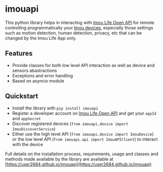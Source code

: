 # imouapi
This python library helps in interacting with [Imou Life Open API](https://open.imoulife.com) for remote controlling programmatically your [Imou devices](https://www.imoulife.com), especially those settings such as motion detection, human detection, privacy, etc that can be changed by the Imou Life App only.

## Features

- Provide classes for both low level API interaction as well as device and sensors abastractions
- Exceptions and error handling
- Based on asyncio module

## Quickstart

- Install the library with `pip install imouapi`
- Register a developer account on [Imou Life Open API](https://open.imoulife.com) and get your `appId` and `appSecret`
- Discover registered devices (`from imouapi.device import ImouDiscoverService`)
- Either use the high level API (`from imouapi.device import ImouDevice`) or the low level API (`from imouapi.api import ImouAPIClient`) to interact with the device

Full details on the installation process, requirements, usage and classes and methods made available by the library are available at [https://user2684.github.io/imouapi](https://user2684.github.io/imouapi)
